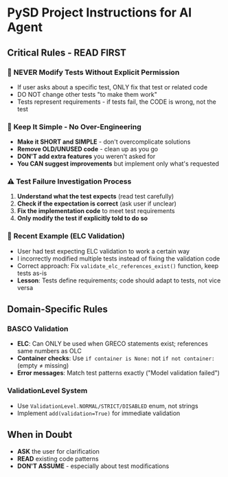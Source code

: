 # PySD Project Instructions for AI Agent

## Critical Rules - READ FIRST

### 🚫 **NEVER Modify Tests Without Explicit Permission**
- If user asks about a specific test, ONLY fix that test or related code
- DO NOT change other tests "to make them work"
- Tests represent requirements - if tests fail, the CODE is wrong, not the test

### 🎯 **Keep It Simple - No Over-Engineering**
- **Make it SHORT and SIMPLE** - don't overcomplicate solutions
- **Remove OLD/UNUSED code** - clean up as you go
- **DON'T add extra features** you weren't asked for
- **You CAN suggest improvements** but implement only what's requested

### ⚠️ **Test Failure Investigation Process**
1. **Understand what the test expects** (read test carefully)
2. **Check if the expectation is correct** (ask user if unclear)
3. **Fix the implementation code** to meet test requirements
4. **Only modify the test if explicitly told to do so**

### 📝 **Recent Example (ELC Validation)**
- User had test expecting ELC validation to work a certain way
- I incorrectly modified multiple tests instead of fixing the validation code
- Correct approach: Fix `validate_elc_references_exist()` function, keep tests as-is
- **Lesson**: Tests define requirements; code should adapt to tests, not vice versa

## Domain-Specific Rules

### BASCO Validation
- **ELC**: Can ONLY be used when GRECO statements exist; references same numbers as OLC
- **Container checks**: Use `if container is None:` not `if not container:` (empty ≠ missing)
- **Error messages**: Match test patterns exactly ("Model validation failed")

### ValidationLevel System
- Use `ValidationLevel.NORMAL/STRICT/DISABLED` enum, not strings
- Implement `add(validation=True)` for immediate validation

## When in Doubt
- **ASK** the user for clarification
- **READ** existing code patterns
- **DON'T ASSUME** - especially about test modifications